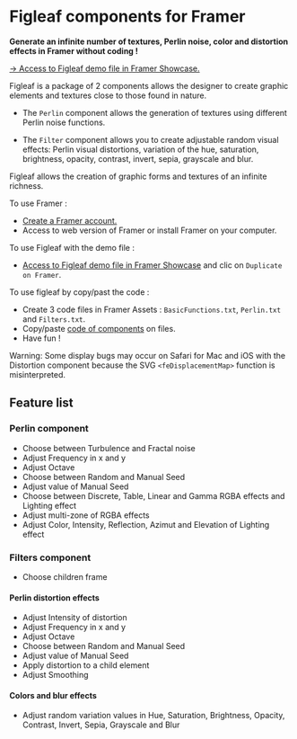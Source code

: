 # Figleaf components for Framer

**Generate an infinite number of textures, Perlin noise, color and distortion effects in Framer without coding !**

[→ Access to Figleaf demo file in Framer Showcase.](https://www.framer.com/showcase/project/jYAGqQXvxOitU1IFY1VF/?fbclid=IwAR1_tRgVoSXMBw1ICzf5e8MPDdplnNc4iBSzSZROMuRnrnV9f45WN3re3lE)

Figleaf is a package of 2 components allows the designer to create graphic elements and textures close to those found in nature.

* The `Perlin` component allows the generation of textures using different Perlin noise functions.

* The `Filter` component allows you to create adjustable random visual effects: Perlin visual distortions, variation of the hue, saturation, brightness, opacity, contrast, invert, sepia, grayscale and blur.

Figleaf allows the creation of graphic forms and textures of an infinite richness.

To use Framer :
* [Create a Framer account.](https://login.framer.com/sign-up/?ref=site&redirect=https%3A%2F%2Fframer.com%2F)
* Access to web version of Framer or install Framer on your computer.

To use Figleaf with the demo file :
* [Access to Figleaf demo file in Framer Showcase](https://www.framer.com/showcase/project/jYAGqQXvxOitU1IFY1VF/?fbclid=IwAR1_tRgVoSXMBw1ICzf5e8MPDdplnNc4iBSzSZROMuRnrnV9f45WN3re3lE) and clic on `Duplicate on Framer`.

To use figleaf by copy/past the code :
* Create 3 code files in Framer Assets : `BasicFunctions.txt`, `Perlin.txt` and `Filters.txt`.
* Copy/paste [code of components](https://github.com/yannbellot/figleaf-framer/tree/main/Components) on files.
* Have fun !

Warning: Some display bugs may occur on Safari for Mac and iOS with the Distortion component because the SVG `<feDisplacementMap>` function is misinterpreted.

## Feature list

### Perlin component

* Choose between Turbulence and Fractal noise
* Adjust Frequency in x and y
* Adjust Octave
* Choose between Random and Manual Seed
* Adjust value of Manual Seed
* Choose between Discrete, Table, Linear and Gamma RGBA effects and Lighting effect
* Adjust multi-zone of RGBA effects
* Adjust Color, Intensity, Reflection, Azimut and Elevation of Lighting effect

### Filters component

* Choose children frame

#### Perlin distortion effects

* Adjust Intensity of distortion
* Adjust Frequency in x and y
* Adjust Octave
* Choose between Random and Manual Seed
* Adjust value of Manual Seed
* Apply distortion to a child element
* Adjust Smoothing

#### Colors and blur effects

* Adjust random variation values in Hue, Saturation, Brightness, Opacity, Contrast, Invert, Sepia, Grayscale and Blur
